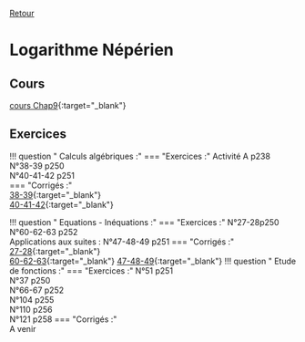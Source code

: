 [Retour](../../Chap.md)
# Logarithme Népérien       

    
## Cours 
[cours Chap9](./Cours-Chap9.pdf){:target="_blank"}  

## Exercices

!!! question " Calculs algébriques :"
    === "Exercices :" 
         Activité A p238  
         N°38-39 p250  
         N°40-41-42 p251  
    === "Corrigés :"  
        [38-39](./corr/38-39.pdf){:target="_blank"}  
        [40-41-42](./corr/40-41-42.pdf){:target="_blank"}  


!!! question " Equations - Inéquations :"
    === "Exercices :" 
         N°27-28p250  
         N°60-62-63 p252  
         Applications aux suites : N°47-48-49 p251
    === "Corrigés :"  
        [27-28](./corr/27-28.pdf){:target="_blank"}  
        [60-62-63](./corr/60-62-63.pdf){:target="_blank"} 
        [47-48-49](./corr/47-48-49.pdf){:target="_blank"} 
!!! question " Etude de fonctions :"
    === "Exercices :" 
         N°51 p251  
         N°37 p250  
         N°66-67 p252  
         N°104 p255  
         N°110 p256  
         N°121 p258
    === "Corrigés :"  
        A venir

      
